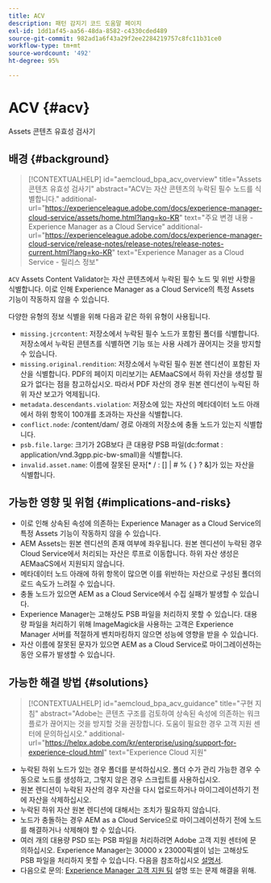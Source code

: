 ```yaml
---
title: ACV
description: 패턴 감지기 코드 도움말 페이지
exl-id: 1dd1af45-aa56-48da-8582-c4330cded489
source-git-commit: 982ad1a6f43a29f2ee2284219757c8fc11b31ce0
workflow-type: tm+mt
source-wordcount: '492'
ht-degree: 95%

---
```


# ACV {#acv}

Assets 콘텐츠 유효성 검사기

## 배경 {#background}

>[!CONTEXTUALHELP]
>id="aemcloud_bpa_acv_overview"
>title="Assets 콘텐츠 유효성 검사기"
>abstract="ACV는 자산 콘텐츠의 누락된 필수 노드를 식별합니다."
>additional-url="https://experienceleague.adobe.com/docs/experience-manager-cloud-service/assets/home.html?lang=ko-KR" text="주요 변경 내용 - Experience Manager as a Cloud Service"
>additional-url="https://experienceleague.adobe.com/docs/experience-manager-cloud-service/release-notes/release-notes/release-notes-current.html?lang=ko-KR" text="Experience Manager as a Cloud Service - 릴리스 정보"

`ACV` Assets Content Validator는 자산 콘텐츠에서 누락된 필수 노드 및 위반 사항을 식별합니다. 이로 인해 Experience Manager as a Cloud Service의 특정 Assets 기능이 작동하지 않을 수 있습니다.

다양한 유형의 정보 식별을 위해 다음과 같은 하위 유형이 사용됩니다.

* `missing.jcrcontent`: 저장소에서 누락된 필수 노드가 포함된 폴더를 식별합니다. 저장소에서 누락된 콘텐츠를 식별하면 기능 또는 사용 사례가 끊어지는 것을 방지할 수 있습니다.
* `missing.original.rendition`: 저장소에서 누락된 필수 원본 렌디션이 포함된 자산을 식별합니다. PDF의 페이지 미리보기는 AEMaaCS에서 하위 자산을 생성할 필요가 없다는 점을 참고하십시오. 따라서 PDF 자산의 경우 원본 렌디션이 누락된 하위 자산 보고가 억제됩니다.
* `metadata.descendants.violation`: 저장소에 있는 자산의 메타데이터 노드 아래에서 하위 항목이 100개를 초과하는 자산을 식별합니다.
* `conflict.node`: /content/dam/ 경로 아래의 저장소에 충돌 노드가 있는지 식별합니다.
* `psb.file.large`: 크기가 2GB보다 큰 대용량 PSB 파일(dc:format : application/vnd.3gpp.pic-bw-small)을 식별합니다.
* `invalid.asset.name`: 이름에 잘못된 문자[* / : [\] | # % { } ? &amp;]가 있는 자산을 식별합니다.

## 가능한 영향 및 위험 {#implications-and-risks}

* 이로 인해 상속된 속성에 의존하는 Experience Manager as a Cloud Service의 특정 Assets 기능이 작동하지 않을 수 있습니다.
* AEM Assets는 원본 렌디션의 존재 여부에 좌우됩니다. 원본 렌디션이 누락된 경우 Cloud Service에서 처리되는 자산은 루프로 이동합니다. 하위 자산 생성은 AEMaaCS에서 지원되지 않습니다.
* 메타데이터 노드 아래에 하위 항목이 많으면 이를 위반하는 자산으로 구성된 폴더의 로드 속도가 느려질 수 있습니다.
* 충돌 노드가 있으면 AEM as a Cloud Service에서 수집 실패가 발생할 수 있습니다.
* Experience Manager는 고해상도 PSB 파일을 처리하지 못할 수 있습니다. 대용량 파일을 처리하기 위해 ImageMagick을 사용하는 고객은 Experience Manager 서버를 적절하게 벤치마킹하지 않으면 성능에 영향을 받을 수 있습니다.
* 자산 이름에 잘못된 문자가 있으면 AEM as a Cloud Service로 마이그레이션하는 동안 오류가 발생할 수 있습니다.

## 가능한 해결 방법 {#solutions}

>[!CONTEXTUALHELP]
>id="aemcloud_bpa_acv_guidance"
>title="구현 지침"
>abstract="Adobe는 콘텐츠 구조를 검토하여 상속된 속성에 의존하는 워크플로가 끊어지는 것을 방지할 것을 권장합니다. 도움이 필요한 경우 고객 지원 센터에 문의하십시오."
>additional-url="https://helpx.adobe.com/kr/enterprise/using/support-for-experience-cloud.html" text="Experience Cloud 지원"

* 누락된 하위 노드가 있는 경우 폴더를 분석하십시오. 폴더 수가 관리 가능한 경우 수동으로 노드를 생성하고, 그렇지 않은 경우 스크립트를 사용하십시오.
* 원본 렌디션이 누락된 자산의 경우 자산을 다시 업로드하거나 마이그레이션하기 전에 자산을 삭제하십시오.
* 누락된 하위 자산 원본 렌디션에 대해서는 조치가 필요하지 않습니다.
* 노드가 충돌하는 경우 AEM as a Cloud Service으로 마이그레이션하기 전에 노드를 해결하거나 삭제해야 할 수 있습니다.
* 여러 개의 대용량 PSD 또는 PSB 파일을 처리하려면 Adobe 고객 지원 센터에 문의하십시오. Experience Manager는 30000 x 23000픽셀이 넘는 고해상도 PSB 파일을 처리하지 못할 수 있습니다. 다음을 참조하십시오 [설명서](https://experienceleague.adobe.com/docs/experience-manager-65/assets/extending/best-practices-for-imagemagick.html?lang=ko-KR).
* 다음으로 문의: [Experience Manager 고객 지원 팀](https://helpx.adobe.com/kr/enterprise/using/support-for-experience-cloud.html) 설명 또는 문제 해결을 위해.
